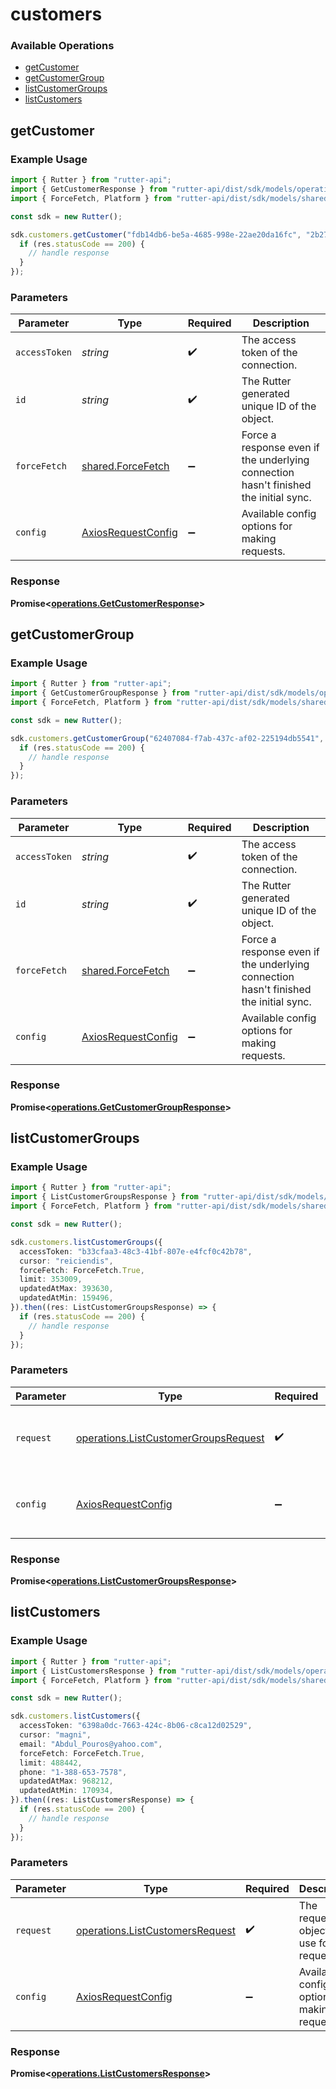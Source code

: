 # customers

### Available Operations

* [getCustomer](#getcustomer)
* [getCustomerGroup](#getcustomergroup)
* [listCustomerGroups](#listcustomergroups)
* [listCustomers](#listcustomers)

## getCustomer

### Example Usage

```typescript
import { Rutter } from "rutter-api";
import { GetCustomerResponse } from "rutter-api/dist/sdk/models/operations";
import { ForceFetch, Platform } from "rutter-api/dist/sdk/models/shared";

const sdk = new Rutter();

sdk.customers.getCustomer("fdb14db6-be5a-4685-998e-22ae20da16fc", "2b271a28-9c57-4e85-8e90-439d22246569", ForceFetch.True).then((res: GetCustomerResponse) => {
  if (res.statusCode == 200) {
    // handle response
  }
});
```

### Parameters

| Parameter                                                                            | Type                                                                                 | Required                                                                             | Description                                                                          |
| ------------------------------------------------------------------------------------ | ------------------------------------------------------------------------------------ | ------------------------------------------------------------------------------------ | ------------------------------------------------------------------------------------ |
| `accessToken`                                                                        | *string*                                                                             | :heavy_check_mark:                                                                   | The access token of the connection.                                                  |
| `id`                                                                                 | *string*                                                                             | :heavy_check_mark:                                                                   | The Rutter generated unique ID of the object.                                        |
| `forceFetch`                                                                         | [shared.ForceFetch](../../models/shared/forcefetch.md)                               | :heavy_minus_sign:                                                                   | Force a response even if the underlying connection hasn't finished the initial sync. |
| `config`                                                                             | [AxiosRequestConfig](https://axios-http.com/docs/req_config)                         | :heavy_minus_sign:                                                                   | Available config options for making requests.                                        |


### Response

**Promise<[operations.GetCustomerResponse](../../models/operations/getcustomerresponse.md)>**


## getCustomerGroup

### Example Usage

```typescript
import { Rutter } from "rutter-api";
import { GetCustomerGroupResponse } from "rutter-api/dist/sdk/models/operations";
import { ForceFetch, Platform } from "rutter-api/dist/sdk/models/shared";

const sdk = new Rutter();

sdk.customers.getCustomerGroup("62407084-f7ab-437c-af02-225194db5541", "0adc669a-f90a-426c-bcdc-981f068981d6", ForceFetch.False).then((res: GetCustomerGroupResponse) => {
  if (res.statusCode == 200) {
    // handle response
  }
});
```

### Parameters

| Parameter                                                                            | Type                                                                                 | Required                                                                             | Description                                                                          |
| ------------------------------------------------------------------------------------ | ------------------------------------------------------------------------------------ | ------------------------------------------------------------------------------------ | ------------------------------------------------------------------------------------ |
| `accessToken`                                                                        | *string*                                                                             | :heavy_check_mark:                                                                   | The access token of the connection.                                                  |
| `id`                                                                                 | *string*                                                                             | :heavy_check_mark:                                                                   | The Rutter generated unique ID of the object.                                        |
| `forceFetch`                                                                         | [shared.ForceFetch](../../models/shared/forcefetch.md)                               | :heavy_minus_sign:                                                                   | Force a response even if the underlying connection hasn't finished the initial sync. |
| `config`                                                                             | [AxiosRequestConfig](https://axios-http.com/docs/req_config)                         | :heavy_minus_sign:                                                                   | Available config options for making requests.                                        |


### Response

**Promise<[operations.GetCustomerGroupResponse](../../models/operations/getcustomergroupresponse.md)>**


## listCustomerGroups

### Example Usage

```typescript
import { Rutter } from "rutter-api";
import { ListCustomerGroupsResponse } from "rutter-api/dist/sdk/models/operations";
import { ForceFetch, Platform } from "rutter-api/dist/sdk/models/shared";

const sdk = new Rutter();

sdk.customers.listCustomerGroups({
  accessToken: "b33cfaa3-48c3-41bf-807e-e4fcf0c42b78",
  cursor: "reiciendis",
  forceFetch: ForceFetch.True,
  limit: 353009,
  updatedAtMax: 393630,
  updatedAtMin: 159496,
}).then((res: ListCustomerGroupsResponse) => {
  if (res.statusCode == 200) {
    // handle response
  }
});
```

### Parameters

| Parameter                                                                                    | Type                                                                                         | Required                                                                                     | Description                                                                                  |
| -------------------------------------------------------------------------------------------- | -------------------------------------------------------------------------------------------- | -------------------------------------------------------------------------------------------- | -------------------------------------------------------------------------------------------- |
| `request`                                                                                    | [operations.ListCustomerGroupsRequest](../../models/operations/listcustomergroupsrequest.md) | :heavy_check_mark:                                                                           | The request object to use for the request.                                                   |
| `config`                                                                                     | [AxiosRequestConfig](https://axios-http.com/docs/req_config)                                 | :heavy_minus_sign:                                                                           | Available config options for making requests.                                                |


### Response

**Promise<[operations.ListCustomerGroupsResponse](../../models/operations/listcustomergroupsresponse.md)>**


## listCustomers

### Example Usage

```typescript
import { Rutter } from "rutter-api";
import { ListCustomersResponse } from "rutter-api/dist/sdk/models/operations";
import { ForceFetch, Platform } from "rutter-api/dist/sdk/models/shared";

const sdk = new Rutter();

sdk.customers.listCustomers({
  accessToken: "6398a0dc-7663-424c-8b06-c8ca12d02529",
  cursor: "magni",
  email: "Abdul_Pouros@yahoo.com",
  forceFetch: ForceFetch.True,
  limit: 488442,
  phone: "1-388-653-7578",
  updatedAtMax: 968212,
  updatedAtMin: 170934,
}).then((res: ListCustomersResponse) => {
  if (res.statusCode == 200) {
    // handle response
  }
});
```

### Parameters

| Parameter                                                                          | Type                                                                               | Required                                                                           | Description                                                                        |
| ---------------------------------------------------------------------------------- | ---------------------------------------------------------------------------------- | ---------------------------------------------------------------------------------- | ---------------------------------------------------------------------------------- |
| `request`                                                                          | [operations.ListCustomersRequest](../../models/operations/listcustomersrequest.md) | :heavy_check_mark:                                                                 | The request object to use for the request.                                         |
| `config`                                                                           | [AxiosRequestConfig](https://axios-http.com/docs/req_config)                       | :heavy_minus_sign:                                                                 | Available config options for making requests.                                      |


### Response

**Promise<[operations.ListCustomersResponse](../../models/operations/listcustomersresponse.md)>**

